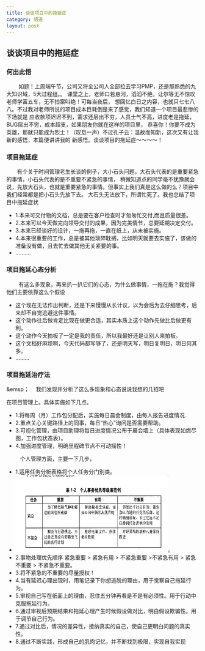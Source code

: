 ```yaml
---
title: 谈谈项目中的拖延症
category: 悟道
layout: post
---
```


## 谈谈项目中的拖延症

### 何出此悟

&emsp;&emsp; 如题！上周端午节，公司又将全公司人全部拉去学习PMP，还是那熟悉的九大知识域，5大过程组。。
课堂之上，老师口若悬河，滔滔不绝，让尔等无不惊叹老师学富五车，无不拍案叫绝！可每当夜后，
想回忆白日之内容，也就只七七八八。不过我对老师所说的项目成本巨耗倒是来了感觉，我们知道一个项目最悲惨的下场就是
应收款项迟迟不到，需求还层出不穷，人员士气不高，进度老是拖延，BUG层出不穷，成本超支，如果朋友你就在这样的项目里，
恭喜你！你要不成为英雄，那就只能成为烈士！（叹息一声）不过孔子云：温故而知新，这次又有让我新的感悟，本篇便讲讲我的
新感悟。谈谈项目的拖延症～～～～！<br/>


### 项目拖延症

&emsp;&emsp;有个关于时间管理老生长谈的例子，大小石头问题，大石头代表的是重要紧急的事情，小石头代表的是不重要不紧急的事情，
稍微知道点的同学毫不犹豫就会说，先放大石头，也就是重要紧急的事情。但事实上我们真是这么做的么？项目中我们经常都是把小石头先放下去。
大石头无法放下，所谓忙死了。我也总结了项目中拖延症状

*  1.本来可交付物的文档，总是要在客户检查时才匆匆忙交付,而且质量很差。<br/>
*  2.本来可以今天做完向领导交付的成果，因为完美情节，总要延期决定交付。<br/>
*  3.本来已经谈好的设计，一拖再拖，一直在纸上，从未被实施。<br/>
*  4.本来很重要的工作，总是被其他琐碎耽搁，比如明天就要去实施了，该做的准备没有做，且去忙去做其他无关紧要的事。<br/>
*  ..........

### 项目拖延心态分析

&emsp;&emsp; 有这么多现象，再来扒一扒它们的心态，为什么做事情，一拖在拖？我觉得他们主要依靠这么个假设

*  这个现在无法作出判断，还是下来慢慢从长计议，以为会后为去仔细思考，后来却不自觉逃避这件事情。<br/>
*  这个动作往后做肯定比现在做更合适，其实本质上这个动作先做比后做更有利。<br/>
*  这个动作今天拍板了一定是我的责任，所以我最好还是让别人来拍板。<br/>
*  这个文档好麻烦啊，今天代码都写够了，还是明天写，明日复明日，明日何其多。<br/>
*  .........

### 项目拖延治疗法

&emsp；&emsp; 我们发现并分析了这么多现象和心态说说我想的几招吧

在项目管理上。具体实施如下几点。

*  1.将每周（月）工作包分配后，实施每日晨会制度，由每人报告进度情况.
*  2.重点关心关键路径上的同事，每日“热心”询问是否需要帮助。
*  3.可视化管理，由项目助理将每日进度情况公布于晨会墙上（具体表现如燃尽图，工作包状态表）。
*  4.加强进度管理，明确里程碑节点不可动摇性！

&emsp; &emsp; 个人管理方面，主要一下几步，

*  1.运用任务分析表格将个人任务分门别类。
*  <img src="/publics/images/blog_images/feixi.jpg" style= "width:400px;height:200px">。
*  2.事物处理优先顺序 紧急重要 > 紧急有用 > 不紧急重要 >不紧急有用 > 紧急不重要 > 不紧急不重要。
*  3.将不紧急的不重要的尽量授权！
*  4.当有延迟心理出现时，用笔记录下你想逃脱的理由，用于觉察自己拖延行为。
*  5.审视自己写在纸面上的理由，忍住五分钟再看是不是有必须性。用于行动中克服拖延行为。
*  6.通过审视后预期结果和拖延心理产生时候假设做对比，明白假设欺骗性。用于调节自己行为。
*  7.通过对比后，情况的差异性，接纳真实的自己，使自己更明白问题的真实性。
*  8.通过不断实践，形成自己的肌肉记忆，并不断找到极限，实现自我实现

